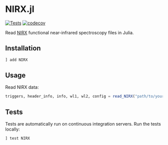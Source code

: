 # NIRX.jl

[![Tests](https://github.com/rob-luke/NIRX.jl/actions/workflows/Tests.yml/badge.svg)](https://github.com/rob-luke/NIRX.jl/actions/workflows/Tests.yml)
[![codecov](https://codecov.io/gh/rob-luke/NIRX.jl/branch/master/graph/badge.svg?token=PaQqxNHQjK)](https://codecov.io/gh/rob-luke/NIRX.jl)



Read [NIRX](https://nirx.net/) functional near-infrared spectroscopy files in Julia.


## Installation

```julia
] add NIRX
```


## Usage

Read NIRX data:
```julia
triggers, header_info, info, wl1, wl2, config = read_NIRX("path/to/your/data")
```


## Tests

Tests are automatically run on continuous integration servers. Run the tests locally:
```julia
] test NIRX
```
